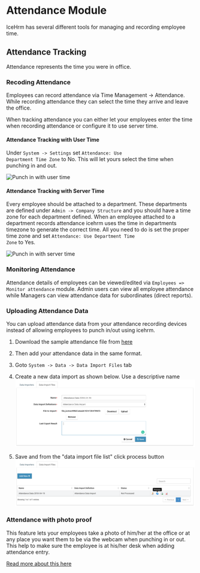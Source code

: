 # Attendance Module

IceHrm has several different tools for managing and recording employee time.

## Attendance Tracking

Attendance represents the time you were in office. 

### Recoding Attendance

Employees can record attendance via Time Management -> Attendance. While recording attendance they can select the time they arrive and leave the office.

When tracking attendance you can either let your employees enter the time when recording attendance or configure it to use server time.

#### Attendance Tracking with User Time

Under <code>System -> Settings</code> set <code>Attendance: Use Department Time Zone</code> to No. This will let yours select the time when
punching in and out.

![Punch in with user time](https://icehrm.s3.amazonaws.com/images/blog-images/attendance_punch_in1.png)

#### Attendance Tracking with Server Time

Every employee should be attached to a department. These departments are defined under <code>Admin -> Company Structure</code> and
you should have a time zone for each department defined. When an employee attached to a department records attendance
icehrm uses the time in departments timezone to generate the correct time. All you need to do is set the proper
time zone and set <code>Attendance: Use Department Time Zone</code> to Yes.

![Punch in with server time](https://icehrm.s3.amazonaws.com/images/blog-images/attendance_punch_in2.png)

### Monitoring Attendance

Attendance details of employees can be viewed/edited via <code>Employees => Monitor attendance</code> module. Admin users can view all employee attendance while Managers can view attendance data for subordinates (direct reports).

### Uploading Attendance Data
 
You can upload attendance data from your attendance recording devices instead of allowing employees to punch in/out using icehrm.

1. Download the sample attendance file from [here](https://s3.amazonaws.com/icehrm/images/blog-files/attendance_sample_import.csv)

2. Then add your attendance data in the same format.

3. Goto <code>System -> Data -> Data Import Files</code> tab

4. Create a new data import as shown below. Use a descriptive name
![](/assets/data-import-create-attendance.png)
5. Save and from the "data import file list" click process button
![](/assets/data-import-attendance-process.png)

### Attendance with photo proof

This feature lets your employees take a photo of him/her at the office or at any place you want them to be via the webcam when punching in or out. This help to make sure the employee is at his/her desk when adding attendance entry.

[Read more about this here](https://medium.com/@icehrm/how-to-prevent-buddy-punching-and-time-theft-73eb4c83aa29)





